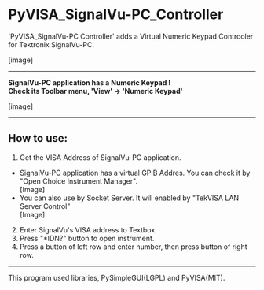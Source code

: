 # PyVISA_SignalVu-PC_Controller

'PyVISA_SignalVu-PC Controller' adds a Virtual Numeric Keypad Controoler for Tektronix SignalVu-PC.

[image]

---
**SignalVu-PC application has a Numeric Keypad !**  
**Check its Toolbar menu, 'View' -> 'Numeric Keypad'**

[image]

---

## How to use:
1. Get the VISA Address of SignalVu-PC application.  
- SignalVu-PC application has a virtual GPIB Addres.
You can check it by "Open Choice Instrument Manager".  
[Image]
- You can also use by Socket Server.
It will enabled by "TekVISA LAN Server Control"  
[Image]
2. Enter SignalVu's VISA address to Textbox.
3. Press "*IDN?" button to open instrument.
4. Press a button of left row and enter number, then press button of right row.

---

This program used libraries, PySimpleGUI(LGPL) and PyVISA(MIT).